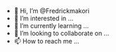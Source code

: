 - 👋 Hi, I’m @Fredrickmakori
- 👀 I’m interested in ...
- 🌱 I’m currently learning ...
- 💞️ I’m looking to collaborate on ...
- 📫 How to reach me ...

<!---
Fredrickmakori/Fredrickmakori is a ✨ special ✨ repository because its `README.md` (this file) appears on your GitHub profile.
You can click the Preview link to take a look at your changes.
--->
